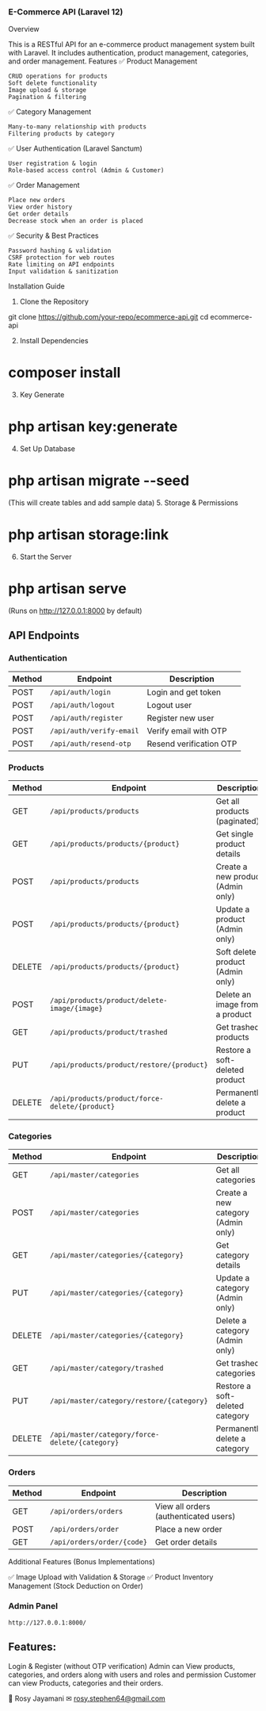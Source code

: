 ### E-Commerce API (Laravel 12)
Overview

This is a RESTful API for an e-commerce product management system built with Laravel. It includes authentication, product management, categories, and order management.
Features
✅ Product Management

    CRUD operations for products
    Soft delete functionality
    Image upload & storage
    Pagination & filtering

✅ Category Management

    Many-to-many relationship with products
    Filtering products by category

✅ User Authentication (Laravel Sanctum)

    User registration & login
    Role-based access control (Admin & Customer)

✅ Order Management

    Place new orders
    View order history
    Get order details
    Decrease stock when an order is placed

✅ Security & Best Practices

    Password hashing & validation
    CSRF protection for web routes
    Rate limiting on API endpoints
    Input validation & sanitization

Installation Guide
1. Clone the Repository

git clone https://github.com/your-repo/ecommerce-api.git
cd ecommerce-api

2. Install Dependencies

# composer install

3. Key Generate

# php artisan key:generate

4. Set Up Database

# php artisan migrate --seed

(This will create tables and add sample data)
5. Storage & Permissions

# php artisan storage:link

6. Start the Server

# php artisan serve

(Runs on http://127.0.0.1:8000 by default)
## API Endpoints

### Authentication
| Method | Endpoint                     | Description                  |
|--------|------------------------------|------------------------------|
| POST   | `/api/auth/login`            | Login and get token         |
| POST   | `/api/auth/logout`           | Logout user                 |
| POST   | `/api/auth/register`         | Register new user           |
| POST   | `/api/auth/verify-email`     | Verify email with OTP       |
| POST   | `/api/auth/resend-otp`       | Resend verification OTP     |

### Products
| Method | Endpoint                                          | Description                          |
|--------|--------------------------------------------------|--------------------------------------|
| GET    | `/api/products/products`                        | Get all products (paginated)        |
| GET    | `/api/products/products/{product}`              | Get single product details          |
| POST   | `/api/products/products`                        | Create a new product (Admin only)   |
| POST   | `/api/products/products/{product}`              | Update a product (Admin only)       |
| DELETE | `/api/products/products/{product}`              | Soft delete a product (Admin only)  |
| POST   | `/api/products/product/delete-image/{image}`    | Delete an image from a product      |
| GET    | `/api/products/product/trashed`                 | Get trashed products                |
| PUT    | `/api/products/product/restore/{product}`       | Restore a soft-deleted product      |
| DELETE | `/api/products/product/force-delete/{product}`  | Permanently delete a product        |

### Categories
| Method | Endpoint                                          | Description                          |
|--------|--------------------------------------------------|--------------------------------------|
| GET    | `/api/master/categories`                        | Get all categories                  |
| POST   | `/api/master/categories`                        | Create a new category (Admin only)  |
| GET    | `/api/master/categories/{category}`             | Get category details                |
| PUT    | `/api/master/categories/{category}`             | Update a category (Admin only)      |
| DELETE | `/api/master/categories/{category}`             | Delete a category (Admin only)      |
| GET    | `/api/master/category/trashed`                  | Get trashed categories              |
| PUT    | `/api/master/category/restore/{category}`       | Restore a soft-deleted category     |
| DELETE | `/api/master/category/force-delete/{category}`  | Permanently delete a category       |

### Orders
| Method | Endpoint                          | Description                             |
|--------|----------------------------------|-----------------------------------------|
| GET    | `/api/orders/orders`            | View all orders (authenticated users)  |
| POST   | `/api/orders/order`             | Place a new order                      |
| GET    | `/api/orders/order/{code}`      | Get order details                      |


Additional Features (Bonus Implementations)

✅ Image Upload with Validation & Storage
✅ Product Inventory Management (Stock Deduction on Order)


### Admin Panel

    http://127.0.0.1:8000/
    
## Features:
 
Login & Register (without OTP verification)
Admin can View products, categories, and orders along with users and roles and permission
Customer can view Products, categories and their orders.
        
👤 Rosy Jayamani
✉ rosy.stephen64@gmail.com
